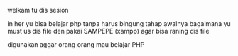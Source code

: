 welkam tu dis sesion

in her yu bisa belajar php tanpa harus bingung tahap awalnya bagaimana
yu must us dis file den pakai SAMPEPE (xampp) agar bisa raning dis file

digunakan aggar orang orang mau belajar PHP

